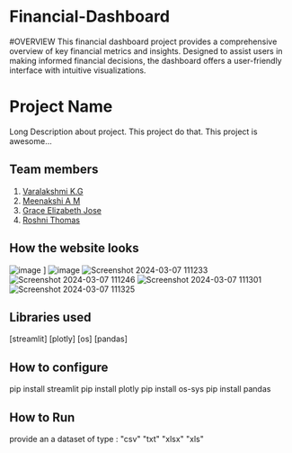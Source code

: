 # Financial-Dashboard
#OVERVIEW
This financial dashboard project provides a comprehensive overview of key financial metrics and insights. Designed to assist users in making informed financial decisions, the dashboard offers a user-friendly interface with intuitive visualizations.
# Project Name
Long Description about project. This project do that. This project is awesome...
## Team members

1. [Varalakshmi K.G](https://github.com/Varalakshmi2354/Financial-Dashboard.git)
2. [Meenakshi A M](https://github.com/MeenakshiAM/Financial-Dashboard.git)
3. [Grace Elizabeth Jose](https://github.com/Grace1903/Financial-Dashboard.git)
3. [Roshni Thomas](https://github.com/RoshniAnnThomas/Financial-Dashboard.git)

## How the website looks
![image](https://github.com/Varalakshmi2354/Financial-Dashboard/assets/122163650/bdc7a5d7-963c-4c2e-9939-ebdfcb716f80)
]
![image](https://github.com/Varalakshmi2354/Financial-Dashboard/assets/122163650/89d2b7c9-0cfb-4140-aeb7-161a44e41b0f)
![Screenshot 2024-03-07 111233](https://github.com/Varalakshmi2354/Financial-Dashboard/assets/122163650/b65a0ef3-c0f5-47ff-9303-53f2ffaf76a1)
![Screenshot 2024-03-07 111246](https://github.com/Varalakshmi2354/Financial-Dashboard/assets/122163650/b98da6e7-1db5-400e-bb73-46fdca3fa791)
![Screenshot 2024-03-07 111301](https://github.com/Varalakshmi2354/Financial-Dashboard/assets/122163650/a20883c9-7f03-4aea-9dec-9e17fb6d039e)
![Screenshot 2024-03-07 111325](https://github.com/Varalakshmi2354/Financial-Dashboard/assets/122163650/df1bf86b-d8c4-4f52-a1b9-f60c5027272b)


## Libraries used
[streamlit]
[plotly]
[os]
[pandas]
## How to configure
pip install streamlit
pip install plotly
pip install os-sys
pip install pandas
## How to Run
provide an a dataset of type :
"csv"
"txt"
"xlsx"
"xls"
